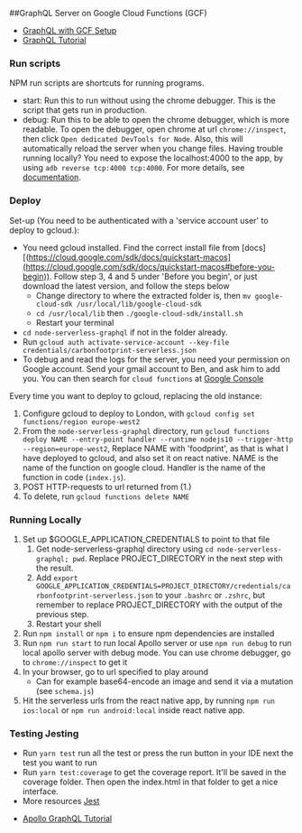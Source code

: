##GraphQL Server on Google Cloud Functions (GCF)

- [GraphQL with GCF Setup](https://github.com/apollographql/apollo-server/tree/master/packages/apollo-server-cloud-functions)
- [GraphQL Tutorial](https://www.howtographql.com/graphql-js/1-getting-started/)

### Run scripts

NPM run scripts are shortcuts for running programs.

- start: Run this to run without using the chrome debugger. This is the script that gets run in production.
- debug: Run this to be able to open the chrome debugger, which is more readable. To open the debugger, open chrome at url `chrome://inspect`, then click `Open dedicated DevTools for Node`. Also, this will automatically reload the server when you change files. Having trouble running locally? You need to expose the localhost:4000 to the app, by using `adb reverse tcp:4000 tcp:4000`. For more details, see [documentation](https://android.googlesource.com/platform/system/core/+/master/adb/SERVICES.TXT).

### Deploy

Set-up (You need to be authenticated with a 'service account user' to deploy to gcloud.):

- You need gcloud installed. Find the correct install file from [docs][(https://cloud.google.com/sdk/docs/quickstart-macos](https://cloud.google.com/sdk/docs/quickstart-macos#before-you-begin)). Follow step 3, 4 and 5 under 'Before you begin', or just download the latest version, and follow the steps below
  - Change directory to where the extracted folder is, then `mv google-cloud-sdk /usr/local/lib/google-cloud-sdk`
  - `cd /usr/local/lib` then `./google-cloud-sdk/install.sh`
  - Restart your terminal
- `cd node-serverless-graphql` if not in the folder already.
- Run `gcloud auth activate-service-account --key-file credentials/carbonfootprint-serverless.json`
- To debug and read the logs for the server, you need your permission on Google account. Send your gmail account to Ben, and ask him to add you. You can then search for `cloud functions` at [Google Console](https://console.developers.google.com/)

Every time you want to deploy to gcloud, replacing the old instance:

1. Configure gcloud to deploy to London, with `gcloud config set functions/region europe-west2`
2. From the `node-serverless-graphql` directory, run `gcloud functions deploy NAME --entry-point handler --runtime nodejs10 --trigger-http --region=europe-west2`, Replace NAME with 'foodprint', as that is what I have deployed to gcloud, and also set it on react native. NAME is the name of the function on google cloud. Handler is the name of the function in code (`index.js`).
3. POST HTTP-requests to url returned from (1.)
4. To delete, run `gcloud functions delete NAME`

### Running Locally

1. Set up \$GOOGLE_APPLICATION_CREDENTIALS to point to that file
   1. Get node-serverless-graphql directory using `cd node-serverless-graphql; pwd`. Replace PROJECT_DIRECTORY in the next step with the result.
   2. Add `export GOOGLE_APPLICATION_CREDENTIALS=PROJECT_DIRECTORY/credentials/carbonfootprint-serverless.json` to your `.bashrc` or `.zshrc`, but remember to replace PROJECT_DIRECTORY with the output of the previous step.
   3. Restart your shell
2. Run `npm install` or `npm i` to ensure npm dependencies are installed
3. Run `npm run start` to run local Apollo server or use `npm run debug` to run local apollo server with debug mode. You can use chrome debugger, go to `chrome://inspect` to get it
4. In your browser, go to url specified to play around
   - Can for example base64-encode an image and send it via a mutation (see `schema.js`)
5. Hit the serverless urls from the react native app, by running `npm run ios:local` or `npm run android:local` inside react native app.

### Testing Jesting

- Run `yarn test` run all the test or press the run button in your IDE next the test you want to run
- Run `yarn test:coverage` to get the coverage report. It'll be saved in the coverage folder. Then open the index.html in that folder to get a nice interface.
- More resources [Jest](https://jestjs.io/docs/en/getting-started)

* [Apollo GraphQL Tutorial](https://www.apollographql.com/docs/tutorial/schema/)
